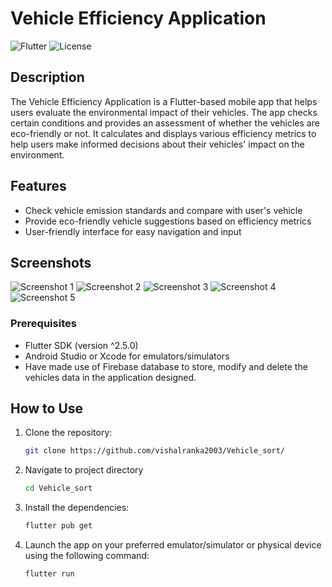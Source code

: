 # Vehicle Efficiency Application

![Flutter](https://img.shields.io/badge/Flutter-%5E2.5.0-blue)
![License](https://img.shields.io/badge/license-MIT-green)

## Description

The Vehicle Efficiency Application is a Flutter-based mobile app that helps users evaluate the environmental impact of their vehicles. The app checks certain conditions and provides an assessment of whether the vehicles are eco-friendly or not. It calculates and displays various efficiency metrics to help users make informed decisions about their vehicles' impact on the environment.

## Features

- Check vehicle emission standards and compare with user's vehicle
- Provide eco-friendly vehicle suggestions based on efficiency metrics
- User-friendly interface for easy navigation and input

## Screenshots

![Screenshot 1](screenshots/screenshot1.jpg)
![Screenshot 2](screenshots/screenshot2.jpg)
![Screenshot 3](screenshots/screenshot3.jpg)
![Screenshot 4](screenshots/screenshot4.jpg)
![Screenshot 5](screenshots/screenshot5.jpg)


### Prerequisites

- Flutter SDK (version ^2.5.0)
- Android Studio or Xcode for emulators/simulators
- Have made use of Firebase database to store, modify and delete the vehicles data in the application designed.
  


## How to Use

1. Clone the repository:
   ```bash
   git clone https://github.com/vishalranka2003/Vehicle_sort/
2. Navigate to project directory
   ```bash
   cd Vehicle_sort
3. Install the dependencies:
   ```bash
   flutter pub get
4. Launch the app on your preferred emulator/simulator or physical device using the following command:
   ```bash
   flutter run

